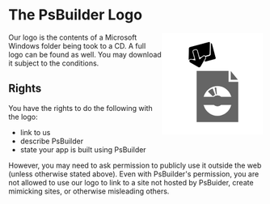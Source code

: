 # The PsBuilder Logo
<img src="./97984807.png" align="right"></img>
Our logo is the contents of a Microsoft Windows folder being took to a CD. A full logo can be found as well. You may download it subject to the conditions.



## Rights
You have the rights to do the following with the logo:
* link to us
* describe PsBuilder
* state your app is built using PsBuilder

However, you may need to ask permission to publicly use it outside the web (unless otherwise stated above).
Even with PsBuilder's permission, you are not allowed to use our logo to link to a site not hosted by PsBuider,
create mimicking sites, or otherwise misleading others.

